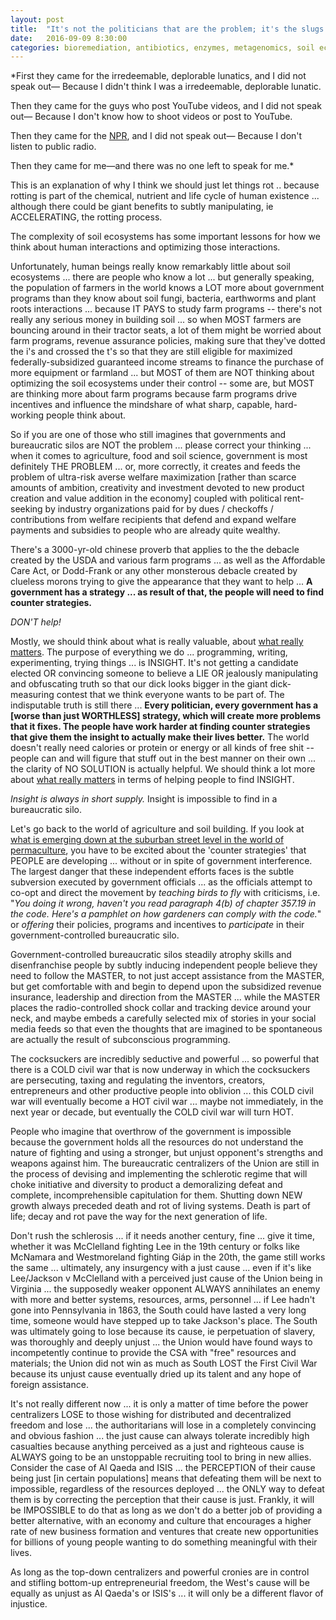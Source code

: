 ```yaml
---
layout: post
title:  "It's not the politicians that are the problem; it's the slugs who rely upon politicians and governments."
date:   2016-09-09 8:30:00
categories: bioremediation, antibiotics, enzymes, metagenomics, soil ecosystems
---
```

*First they came for the irredeemable, deplorable lunatics, and I did not speak out—
Because I didn't think I was a irredeemable, deplorable lunatic.

Then they came for the guys who post YouTube videos, and I did not speak out—
Because I don't know how to shoot videos or post to YouTube.

Then they came for the [NPR](http://twitchy.com/dougp-3137/2016/09/12/what-a-scream-howard-dean-has-had-it-with-anti-hillary-bias-from-npr/), and I did not speak out—
Because I don't listen to public radio.

Then they came for me—and there was no one left to speak for me.*



This is an explanation of why I think we should just let things rot .. because rotting is part of the chemical, nutrient and life cycle of human existence ... although there could be giant benefits to subtly manipulating, ie ACCELERATING, the rotting process.

The complexity of soil ecosystems has some important lessons for how we think about human interactions and optimizing those interactions.

Unfortunately, human beings really know remarkably little about soil ecosystems ... there are people who know a lot ... but generally speaking, the population of farmers in the world knows a LOT more about government programs than they know about soil fungi, bacteria, earthworms and plant roots interactions ... because IT PAYS to study farm programs -- there's not really any serious money in building soil ... so when MOST farmers are bouncing around in their tractor seats, a lot of them might be worried about farm programs, revenue assurance policies, making sure that they've dotted the i's and crossed the t's so that they are still eligible for maximized federally-subsidized guaranteed income streams to finance the purchase of more equipment or farmland ... but MOST of them are NOT thinking about optimizing the soil ecosystems under their control -- some are, but MOST are thinking more about farm programs because farm programs drive incentives and influence the mindshare of what sharp, capable, hard-working people think about.

So if you are one of those who still imagines that governments and bureaucratic silos are NOT the problem ... please correct your thinking ... when it comes to agriculture, food and soil science, government is most definitely THE PROBLEM ... or, more correctly, it creates and feeds the problem of ultra-risk averse welfare maximization [rather than scarce amounts of ambition, creativity and investment devoted to new product creation and value addition in the economy] coupled with political rent-seeking by industry organizations paid for by dues / checkoffs / contributions from welfare recipients that defend and expand welfare payments and subsidies to people who are already quite wealthy.  

There's a 3000-yr-old chinese proverb that applies to the the debacle created by the USDA and various farm programs ... as well as the Affordable Care Act, or Dodd-Frank or any other monsterous debacle created by clueless morons trying to give the appearance that they want to help ... **A government has a strategy ... as result of that, the people will need to find counter strategies.**

*DON'T help!*   

Mostly, we should think about what is really valuable, about [what really matters](https://www.youtube.com/playlist?list=PLElrASo3VHBxt9zg3oRoKSqmyiCHct4Ai).  The purpose of everything we do ... programming, writing, experimenting, trying things ... is INSIGHT. It's not getting a candidate elected OR convincing someone to believe a LIE OR jealously manipulating and obfuscating truth so that our dick looks bigger in the giant dick-measuring contest that we think everyone wants to be part of. The indisputable truth is still there ...  **Every politician, every government has a [worse than just WORTHLESS] strategy, which will create more problems that it fixes. The people have work harder at finding counter strategies that give them the insight to actually make their lives better.**  The world doesn't really need calories or protein or energy or all kinds of free shit -- people can and will figure that stuff out in the best manner on their own ... the clarity of NO SOLUTION is actually helpful.  We should think a lot more about [what really matters](https://www.youtube.com/playlist?list=PLElrASo3VHBxt9zg3oRoKSqmyiCHct4Ai) in terms of helping people to find INSIGHT.

*Insight is always in short supply.*  Insight is impossible to find in a bureaucratic silo.

Let's go back to the world of agriculture and soil building. If you look at [what is emerging down at the suburban street level in the world of permaculture](https://www.youtube.com/watch?v=s1BpauXRp6U), you have to be excited about the 'counter strategies' that PEOPLE are developing ... without or in spite of government interference.  The largest danger that these independent efforts faces is the subtle subversion executed by government officials ... as the officials attempt to co-opt and direct the movement by *teaching birds to fly* with criticisms, i.e. "*You doing it wrong, haven't you read paragraph 4(b) of chapter 357.19 in the code. Here's a pamphlet on how gardeners can comply with the code.*" or *offering* their policies, programs and incentives to *participate* in their government-controlled bureaucratic silo.  

Government-controlled bureaucratic silos steadily atrophy skills and disenfranchise people by subtly inducing independent people believe they need to follow the MASTER, to not just accept assistance from the MASTER, but get comfortable with and begin to depend upon the subsidized revenue insurance, leadership and direction from the MASTER ... while the MASTER places the radio-controlled shock collar and tracking device around your neck, and maybe embeds a carefully selected mix of stories in your social media feeds so that even the thoughts that are imagined to be spontaneous are actually the result of subconscious programming.

The cocksuckers are incredibly seductive and powerful ... so powerful that there is a COLD civil war that is now underway in which the cocksuckers are persecuting, taxing and regulating the inventors, creators, entrepreneurs and other productive people into oblivion ... this COLD civil war will eventually become a HOT civil war ... maybe not immediately, in the next year or decade, but eventually the COLD civil war will turn HOT.

People who imagine that overthrow of the government is impossible because the government holds all the resources do not understand the nature of fighting and using a stronger, but unjust opponent's strengths and weapons against him. The bureaucratic centralizers of the Union are still in the process of devising and implementing the schlerotic regime that will choke initiative and diversity to product a demoralizing defeat and complete, incomprehensible capitulation for them. Shutting down NEW growth always preceded death and rot of living systems. Death is part of life; decay and rot pave the way for the next generation of life.

Don't rush the schlerosis ... if it needs another century, fine ... give it time, whether it was McClelland fighting Lee in the 19th century or folks like McNamara and Westmoreland fighting Giáp in the 20th, the game still works the same ... ultimately, any insurgency with a just cause ... even if it's like Lee/Jackson v McClelland with a perceived just cause of the Union being in Virginia ... the supposedly weaker opponent ALWAYS annihilates an enemy with more and better systems, resources, arms, personnel ... if Lee hadn't gone into Pennsylvania in 1863, the South could have lasted a very long time, someone would have stepped up to take Jackson's place. The South was ultimately going to lose because its cause, ie perpetuation of slavery, was thoroughly and deeply unjust ... the Union would have found ways to incompetently continue to provide the CSA with "free" resources and materials; the Union did not win as much as South LOST the First Civil War because its unjust cause eventually dried up its talent and any hope of foreign assistance.

It's not really different now ... it is only a matter of time before the power centralizers LOSE to those wishing for distributed and decentralized freedom and lose ... the authoritarians will lose in a completely convincing and obvious fashion ... the just cause can always tolerate incredibly high casualties because anything perceived as a just and righteous cause is ALWAYS going to be an unstoppable recruiting tool to bring in new allies. Consider the case of Al Qaeda and ISIS ... the PERCEPTION of their cause being just [in certain populations] means that defeating them will be next to impossible, regardless of the resources deployed ... the ONLY way to defeat them is by correcting the perception that their cause is just. Frankly, it will be IMPOSSIBLE to do that as long as we don't do a better job of providing a better alternative, with an economy and culture that encourages a higher rate of new business formation and ventures that create new opportunities for billions of young people wanting to do something meaningful with their lives.

As long as the top-down centralizers and powerful cronies are in control and stifling bottom-up entrepreneurial freedom, the West's cause will be equally as unjust as Al Qaeda's or ISIS's ... it will only be a different flavor of injustice.

